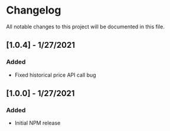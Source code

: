 # Changelog

All notable changes to this project will be documented in this file.

## [1.0.4] - 1/27/2021
### Added
- Fixed historical price API call bug

## [1.0.0] - 1/27/2021
### Added
- Initial NPM release